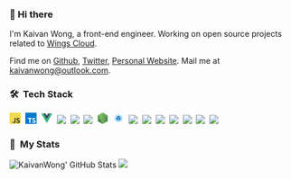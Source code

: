 ### 👋 Hi there 

I'm Kaivan Wong, a front-end engineer. Working on open source projects related to [Wings Cloud](https://github.com/wingscloud).

Find me on [Github](https://github.com/kaivanwong), [Twitter](https://twitter.com/kaivanwong1), [Personal Website](https://kaivanwong.me). Mail me at kaivanwong@outlook.com.

### 🛠 &nbsp;Tech Stack
<code><img height="20" src="https://raw.githubusercontent.com/github/explore/80688e429a7d4ef2fca1e82350fe8e3517d3494d/topics/javascript/javascript.png"></code>&nbsp;
<code><img height="20" src="https://raw.githubusercontent.com/github/explore/80688e429a7d4ef2fca1e82350fe8e3517d3494d/topics/typescript/typescript.png"></code>&nbsp;
<code><img height="20" src="https://raw.githubusercontent.com/github/explore/80688e429a7d4ef2fca1e82350fe8e3517d3494d/topics/vue/vue.png"></code>&nbsp;
<code><img height="20" src="https://viteconf.org/projects/nuxt.svg"></code>&nbsp;
<code><img height="20" src="https://vitejs.dev/logo.svg"></code>&nbsp;
<code><img height="20" src="https://rollupjs.org/rollup-logo.svg"></code>&nbsp;
<code><img height="20" src="https://raw.githubusercontent.com/github/explore/80688e429a7d4ef2fca1e82350fe8e3517d3494d/topics/nodejs/nodejs.png"></code>&nbsp;
<code><img height="20" src="https://raw.githubusercontent.com/github/explore/80688e429a7d4ef2fca1e82350fe8e3517d3494d/topics/webpack/webpack.png"></code>&nbsp;
<code><img height="20" src="https://bjetxgzv.cdn.bspapp.com/VKCEYUGU-dc-site/9a952c80-6080-11eb-a16f-5b3e54966275.png"></code>&nbsp;
<code><img height="20" src="https://avatars.githubusercontent.com/u/28507035?s=200&v=4"></code>&nbsp;
<code><img height="20" src="https://avatars.githubusercontent.com/u/45120?s=200&v=4"></code>&nbsp;
<code><img height="20" src="https://d33wubrfki0l68.cloudfront.net/2f6479d73bc25170dc532dd42e059166573bf478/61057/favicon.svg"></code>&nbsp;
<code><img height="20" src="https://uno.antfu.me/play/icon-gray.svg"></code>&nbsp;
<code><img height="20" src="https://viteconf.org/projects/vitest.svg"></code>&nbsp;
<code><img height="20" src="https://viteconf.org/projects/pnpm.svg"></code>&nbsp;


### 🍁 &nbsp;My Stats

<div>
  <img height="150em" src="https://github-readme-stats.vercel.app/api?username=kaivanwong&show_icons=true&theme=tokyonight" alt="KaivanWong' GitHub Stats"/>
  <img height="150em" src="https://github-readme-stats.vercel.app/api/top-langs/?username=kaivanwong&layout=compact&theme=tokyonight" />
</div>
